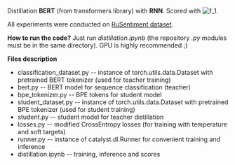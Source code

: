 Distillation **BERT** (from transformers library) with **RNN**. Scored with <img src="https://latex.codecogs.com/gif.latex?f_1" title="f_1" /></a>.

All experiments were conducted on [RuSentiment dataset](https://github.com/strawberrypie/rusentiment/).

**How to run the code?** Just run *distillation.ipynb* (the repository *.py* modules must be in the same directory). GPU is highly recommended ;)

**Files description**
* classification_dataset.py -- instance of torch.utils.data.Dataset with pretrained BERT tokenizer (used for teacher training)
* bert.py -- BERT model for sequence classification (teacher)
* bpe_tokenizer.py -- BPE tokens for student model
* student_dataset.py -- instance of torch.utils.data.Dataset with pretrained BPE tokenizer (used for student training)
* student.py -- student model for teacher distillation
* losses.py -- modified CrossEntropy losses (for training with temperature and soft targets)
* runner.py -- instance of catalyst.dl.Runner for convenient training and inference
* distillation.ipynb -- training, inference and scores
